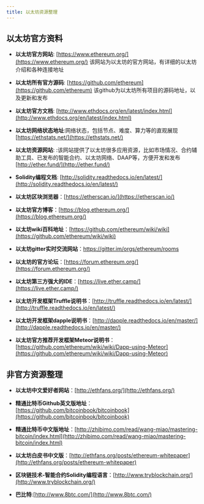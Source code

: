 ```yaml
---
title: 以太坊资源整理
---
```


## 以太坊官方资料
- **以太坊官方网站**: [https://www.ethereum.org/](https://www.ethereum.org/) 该网站为以太坊的官方网站，有详细的以太坊介绍和各种连接地址
- **以太坊所有官方源码**: [https://github.com/ethereum](https://github.com/ethereum) 该github为以太坊所有项目的源码地址，以及更新和发布
-  **以太坊官方文档**: [http://www.ethdocs.org/en/latest/index.html](http://www.ethdocs.org/en/latest/index.html)
-  **以太坊网络状态地址**:网络状态，包括节点、难度、算力等的直观展现 [https://ethstats.net/](https://ethstats.net/)
-  **以太坊资源网站**: :该网站提供了以太坊很多应用资源，比如市场情况、合约辅助工具、已发布的智能合约、以太坊网络、DAAP等，方便开发和发布 [http://ether.fund/](http://ether.fund/)
- **Solidity编程文档**: [http://solidity.readthedocs.io/en/latest/](http://solidity.readthedocs.io/en/latest/)

- **以太坊区块浏览器**：[https://etherscan.io/](https://etherscan.io/)

- **以太坊官方博客**：[https://blog.ethereum.org/](https://blog.ethereum.org/)

- **以太坊wiki百科地址**：[https://github.com/ethereum/wiki/wiki](https://github.com/ethereum/wiki/wiki)

- **以太坊gitter实时交流网站**：[https://gitter.im/orgs/ethereum/rooms ](https://gitter.im/orgs/ethereum/rooms )

- **以太坊的官方论坛**：[https://forum.ethereum.org/](https://forum.ethereum.org/)

- **以太坊第三方强大的IDE**：[https://live.ether.camp/](https://live.ether.camp/)

- **以太坊开发框架Truffle说明书**：[http://truffle.readthedocs.io/en/latest/](http://truffle.readthedocs.io/en/latest/)

- **以太坊开发框架dapple说明书**：[http://dapple.readthedocs.io/en/master/](http://dapple.readthedocs.io/en/master/)

- **以太坊官方推荐开发框架Meteor说明书**：[https://github.com/ethereum/wiki/wiki/Dapp-using-Meteor](https://github.com/ethereum/wiki/wiki/Dapp-using-Meteor)


## 非官方资源整理
- **以太坊中文爱好者网站**：[http://ethfans.org/](http://ethfans.org/)

- **精通比特币Github英文版地址**：[https://github.com/bitcoinbook/bitcoinbook](https://github.com/bitcoinbook/bitcoinbook)

- **精通比特币中文版地址**：[http://zhibimo.com/read/wang-miao/mastering-bitcoin/index.html](http://zhibimo.com/read/wang-miao/mastering-bitcoin/index.html)

- **以太坊白皮书中文版**：[http://ethfans.org/posts/ethereum-whitepaper](http://ethfans.org/posts/ethereum-whitepaper)

- **区块链技术-智能合约Solidity编程语言**：[http://www.tryblockchain.org/](http://www.tryblockchain.org/)

- **巴比特**:[http://www.8btc.com/](http://www.8btc.com/)
